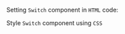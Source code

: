 Setting `Switch` component in  `HTML` code:
<snippet id='switch-styling-html'/>

Style `Switch` component using `CSS`
<snippet id='switch-style-css'/>